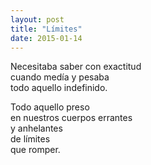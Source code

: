 ```yaml
---
layout: post
title: "Límites"
date: 2015-01-14
---
```


Necesitaba saber con exactitud  
cuando medía y pesaba  
todo aquello indefinido.

Todo aquello preso  
en nuestros cuerpos errantes  
y anhelantes  
de límites  
     que romper.